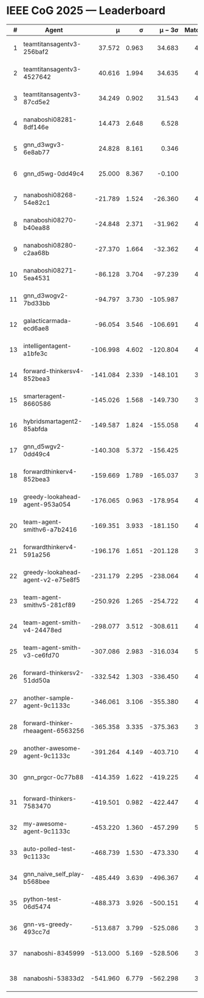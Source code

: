 # IEEE CoG 2025 — Leaderboard

| # | Agent | μ | σ | μ − 3σ | Matches | Updated |
|---:|---|---:|---:|---:|---:|---|
| 1 | teamtitansagentv3-256baf2 | 37.572 | 0.963 | 34.683 | 4836 | 2025-08-29 20:28 |
| 2 | teamtitansagentv3-4527642 | 40.616 | 1.994 | 34.635 | 4896 | 2025-08-29 20:28 |
| 3 | teamtitansagentv3-87cd5e2 | 34.249 | 0.902 | 31.543 | 4460 | 2025-08-29 20:28 |
| 4 | nanaboshi08281-8df146e | 14.473 | 2.648 | 6.528 | 206 | 2025-08-29 20:28 |
| 5 | gnn_d3wgv3-6e8ab77 | 24.828 | 8.161 | 0.346 | 118 | 2025-08-29 20:28 |
| 6 | gnn_d5wg-0dd49c4 | 25.000 | 8.367 | -0.100 | 80 | 2025-08-29 20:28 |
| 7 | nanaboshi08268-54e82c1 | -21.789 | 1.524 | -26.360 | 4720 | 2025-08-29 20:28 |
| 8 | nanaboshi08270-b40ea88 | -24.848 | 2.371 | -31.962 | 4820 | 2025-08-29 20:28 |
| 9 | nanaboshi08280-c2aa68b | -27.370 | 1.664 | -32.362 | 4398 | 2025-08-29 20:28 |
| 10 | nanaboshi08271-5ea4531 | -86.128 | 3.704 | -97.239 | 4938 | 2025-08-29 20:28 |
| 11 | gnn_d3wogv2-7bd33bb | -94.797 | 3.730 | -105.987 | 204 | 2025-08-29 20:28 |
| 12 | galacticarmada-ecd6ae8 | -96.054 | 3.546 | -106.691 | 4700 | 2025-08-29 20:28 |
| 13 | intelligentagent-a1bfe3c | -106.998 | 4.602 | -120.804 | 4080 | 2025-08-29 20:28 |
| 14 | forward-thinkersv4-852bea3 | -141.084 | 2.339 | -148.101 | 3600 | 2025-08-29 20:28 |
| 15 | smarteragent-8660586 | -145.026 | 1.568 | -149.730 | 3754 | 2025-08-29 20:28 |
| 16 | hybridsmartagent2-85abfda | -149.587 | 1.824 | -155.058 | 4089 | 2025-08-29 20:28 |
| 17 | gnn_d5wgv2-0dd49c4 | -140.308 | 5.372 | -156.425 | 160 | 2025-08-29 20:28 |
| 18 | forwardthinkerv4-852bea3 | -159.669 | 1.789 | -165.037 | 3528 | 2025-08-29 20:28 |
| 19 | greedy-lookahead-agent-953a054 | -176.065 | 0.963 | -178.954 | 4192 | 2025-08-29 20:28 |
| 20 | team-agent-smithv6-a7b2416 | -169.351 | 3.933 | -181.150 | 4800 | 2025-08-29 20:28 |
| 21 | forwardthinkerv4-591a256 | -196.176 | 1.651 | -201.128 | 3949 | 2025-08-29 20:28 |
| 22 | greedy-lookahead-agent-v2-e75e8f5 | -231.179 | 2.295 | -238.064 | 4524 | 2025-08-29 20:28 |
| 23 | team-agent-smithv5-281cf89 | -250.926 | 1.265 | -254.722 | 4700 | 2025-08-29 20:28 |
| 24 | team-agent-smith-v4-24478ed | -298.077 | 3.512 | -308.611 | 4418 | 2025-08-29 20:28 |
| 25 | team-agent-smith-v3-ce6fd70 | -307.086 | 2.983 | -316.034 | 5278 | 2025-08-29 20:28 |
| 26 | forward-thinkersv2-51dd50a | -332.542 | 1.303 | -336.450 | 4420 | 2025-08-29 20:28 |
| 27 | another-sample-agent-9c1133c | -346.061 | 3.106 | -355.380 | 4840 | 2025-08-29 20:28 |
| 28 | forward-thinker-rheaagent-6563256 | -365.358 | 3.335 | -375.363 | 3940 | 2025-08-29 20:28 |
| 29 | another-awesome-agent-9c1133c | -391.264 | 4.149 | -403.710 | 4240 | 2025-08-29 20:28 |
| 30 | gnn_prgcr-0c77b88 | -414.359 | 1.622 | -419.225 | 4510 | 2025-08-29 20:28 |
| 31 | forward-thinkers-7583470 | -419.501 | 0.982 | -422.447 | 4820 | 2025-08-29 20:28 |
| 32 | my-awesome-agent-9c1133c | -453.220 | 1.360 | -457.299 | 5040 | 2025-08-29 20:28 |
| 33 | auto-polled-test-9c1133c | -468.739 | 1.530 | -473.330 | 4680 | 2025-08-29 20:28 |
| 34 | gnn_naive_self_play-b568bee | -485.449 | 3.639 | -496.367 | 4020 | 2025-08-29 20:28 |
| 35 | python-test-06d5474 | -488.373 | 3.926 | -500.151 | 4010 | 2025-08-29 20:28 |
| 36 | gnn-vs-greedy-493cc7d | -513.687 | 3.799 | -525.086 | 3620 | 2025-08-29 20:28 |
| 37 | nanaboshi-8345999 | -513.000 | 5.169 | -528.506 | 3860 | 2025-08-29 20:28 |
| 38 | nanaboshi-53833d2 | -541.960 | 6.779 | -562.298 | 3440 | 2025-08-29 20:28 |
